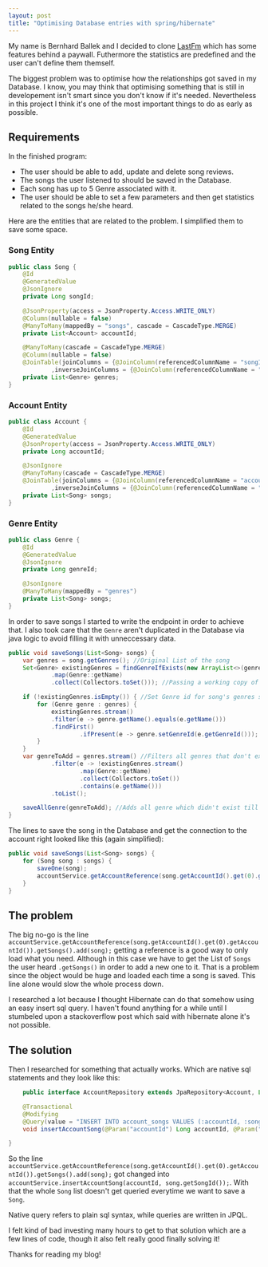 ```yaml
---
layout: post
title: "Optimising Database entries with spring/hibernate"
---
```

My name is Bernhard Ballek and I decided to clone [LastFm](https://www.last.fm) which has some features behind a paywall. Futhermore the statistics are predefined and the user can't define them themself.

The biggest problem was to optimise how the relationships got saved in my Database. I know, you may think that optimising something that is still in developement isn't smart since you don't know if it's needed. Nevertheless in this project I think it's one of the most important things to do as early as possible.

## Requirements
In the finished program:
* The user should be able to add, update and delete song reviews.
* The songs the user listened to should be saved in the Database.
* Each song has up to 5 Genre associated with it.
* The user should be able to set a few parameters and then get statistics related to the songs he/she heard.

Here are the entities that are related to the problem. I simplified them to save some space.

### Song Entity
```java
public class Song {
    @Id
    @GeneratedValue
    @JsonIgnore
    private Long songId;

    @JsonProperty(access = JsonProperty.Access.WRITE_ONLY)
    @Column(nullable = false)
    @ManyToMany(mappedBy = "songs", cascade = CascadeType.MERGE)
    private List<Account> accountId;

    @ManyToMany(cascade = CascadeType.MERGE)
    @Column(nullable = false)
    @JoinTable(joinColumns = {@JoinColumn(referencedColumnName = "songId", name = "song_id")}
            ,inverseJoinColumns = {@JoinColumn(referencedColumnName = "genreId", name = "genre_id")})
    private List<Genre> genres;
}
```

### Account Entity
```java
public class Account {
    @Id
    @GeneratedValue
    @JsonProperty(access = JsonProperty.Access.WRITE_ONLY)
    private Long accountId;

    @JsonIgnore
    @ManyToMany(cascade = CascadeType.MERGE)
    @JoinTable(joinColumns = {@JoinColumn(referencedColumnName = "accountId", name = "account_id")}
            ,inverseJoinColumns = {@JoinColumn(referencedColumnName = "songId", name = "song_id")})
    private List<Song> songs;
}
```

### Genre Entity
```java
public class Genre {
    @Id
    @GeneratedValue
    @JsonIgnore
    private Long genreId;

    @JsonIgnore
    @ManyToMany(mappedBy = "genres")
    private List<Song> songs;
}
```

In order to save songs I started to write the endpoint in order to achieve that. I also took care that the `Genre` aren't duplicated in the Database via java logic to avoid filling it with unneccessary data.

```java
public void saveSongs(List<Song> songs) {
    var genres = song.getGenres(); //Original List of the song
    Set<Genre> existingGenres = findGenreIfExists(new ArrayList<>(genres).stream()
            .map(Genre::getName)
            .collect(Collectors.toSet())); //Passing a working copy of List as Strings

    if (!existingGenres.isEmpty()) { //Set Genre id for song's genres so db gets the connection right
        for (Genre genre : genres) {
            existingGenres.stream()
            .filter(e -> genre.getName().equals(e.getName()))
            .findFirst()
                    .ifPresent(e -> genre.setGenreId(e.getGenreId()));
        }
    }
    var genreToAdd = genres.stream() //Filters all genres that don't exist
            .filter(e -> !existingGenres.stream()
                    .map(Genre::getName)
                    .collect(Collectors.toSet())
                    .contains(e.getName()))
            .toList();

    saveAllGenre(genreToAdd); //Adds all genre which didn't exist till now
}
```

The lines to save the song in the Database and get the connection to the account right looked like this (again simplified):

```java
public void saveSongs(List<Song> songs) {
    for (Song song : songs) {
        saveOne(song);
        accountService.getAccountReference(song.getAccountId().get(0).getAccountId()).getSongs().add(song);
    }
}
```

## The problem
The big no-go is the line `accountService.getAccountReference(song.getAccountId().get(0).getAccountId()).getSongs().add(song);` getting a reference is a good way to only load what you need. Although in this case we have to get the List of `Songs` the user heard `.getSongs()` in order to add a new one to it. 
That is a problem since the object would be huge and loaded each time a song is saved. This line alone would slow the whole process down. 

I researched a lot because I thought Hibernate can do that somehow using an easy insert sql query. I haven't found anything for a while until I stumbeled upon a stackoverflow post which said with hibernate alone it's not possible.

## The solution
Then I researched for something that actually works. Which are native sql statements and they look like this:

```java
    public interface AccountRepository extends JpaRepository<Account, Long> {

    @Transactional
    @Modifying
    @Query(value = "INSERT INTO account_songs VALUES (:accountId, :songId)", nativeQuery = true)
    void insertAccountSong(@Param("accountId") Long accountId, @Param("songId") Long songId);

}
```

So the line `accountService.getAccountReference(song.getAccountId().get(0).getAccountId()).getSongs().add(song);` got changed into `accountService.insertAccountSong(accountId, song.getSongId());`. With that the whole `Song` list doesn't get queried everytime we want to save a `Song`.

Native query refers to plain sql syntax, while queries are written in JPQL.

I felt kind of bad investing many hours to get to that solution which are a few lines of code, though it also felt really good finally solving it!


Thanks for reading my blog!